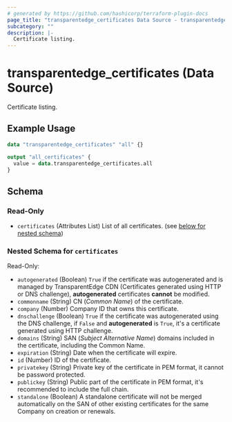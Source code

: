 ```yaml
---
# generated by https://github.com/hashicorp/terraform-plugin-docs
page_title: "transparentedge_certificates Data Source - transparentedge"
subcategory: ""
description: |-
  Certificate listing.
---
```


# transparentedge_certificates (Data Source)

Certificate listing.

## Example Usage

```terraform
data "transparentedge_certificates" "all" {}

output "all_certificates" {
  value = data.transparentedge_certificates.all
}
```

<!-- schema generated by tfplugindocs -->
## Schema

### Read-Only

- `certificates` (Attributes List) List of all certificates. (see [below for nested schema](#nestedatt--certificates))

<a id="nestedatt--certificates"></a>
### Nested Schema for `certificates`

Read-Only:

- `autogenerated` (Boolean) `True` if the certificate was autogenerated and is managed by TransparentEdge CDN (Certificates generated using HTTP or DNS challenge), **autogenerated** certificates **cannot** be modified.
- `commonname` (String) CN (_Common Name_) of the certificate.
- `company` (Number) Company ID that owns this certificate.
- `dnschallenge` (Boolean) `True` if the certificate was autogenerated using the DNS challenge, if `False` and **autogenerated** is `True`, it's a certificate generated using HTTP challenge.
- `domains` (String) SAN (_Subject Alternative Name_) domains included in the certificate, including the Common Name.
- `expiration` (String) Date when the certificate will expire.
- `id` (Number) ID of the certificate.
- `privatekey` (String) Private key of the certificate in PEM format, it cannot be password protected.
- `publickey` (String) Public part of the certificate in PEM format, it's recommended to include the full chain.
- `standalone` (Boolean) A standalone certificate will not be merged automatically on the SAN of other existing certificates for the same Company on creation or renewals.
